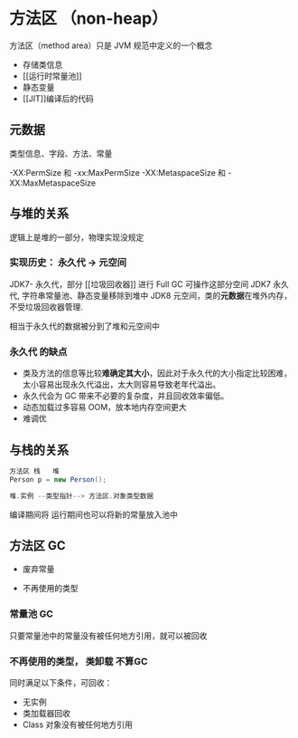 # 方法区 （non-heap）
方法区（method area）只是 JVM 规范中定义的一个概念
 - 存储类信息
 - [[运行时常量池]]
 - 静态变量
 - [[JIT]]编译后的代码

## 元数据
类型信息、字段、方法、常量


-XX:PermSize 和 -xx:MaxPermSize
-XX:MetaspaceSize 和 -XX:MaxMetaspaceSize

## 与堆的关系
逻辑上是堆的一部分，物理实现没规定

### 实现历史： 永久代 -> 元空间
JDK7- 永久代，部分 [[垃圾回收器]] 进行 Full GC 可操作这部分空间
JDK7 永久代, 字符串常量池、静态变量移除到堆中
JDK8 元空间，类的**元数据**在堆外内存，不受垃圾回收器管理. 

相当于永久代的数据被分到了堆和元空间中

### 永久代 的缺点
- 类及方法的信息等比较**难确定其大小**，因此对于永久代的大小指定比较困难，太小容易出现永久代溢出，太大则容易导致老年代溢出。
- 永久代会为 GC 带来不必要的复杂度，并且回收效率偏低。
- 动态加载过多容易 OOM，放本地内存空间更大
- 难调优

## 与栈的关系
```java
方法区 栈   堆
Person p = new Person();

堆.实例 --类型指针--> 方法区.对象类型数据
```

编译期间将 
运行期间也可以将新的常量放入池中

## 方法区 GC
 - 废弃常量
 
 - 不再使用的类型
### 常量池 GC
只要常量池中的常量没有被任何地方引用，就可以被回收

### 不再使用的类型， 类卸载 不算GC
 同时满足以下条件，可回收：
 - 无实例
 - 类加载器回收
 - Class 对象没有被任何地方引用